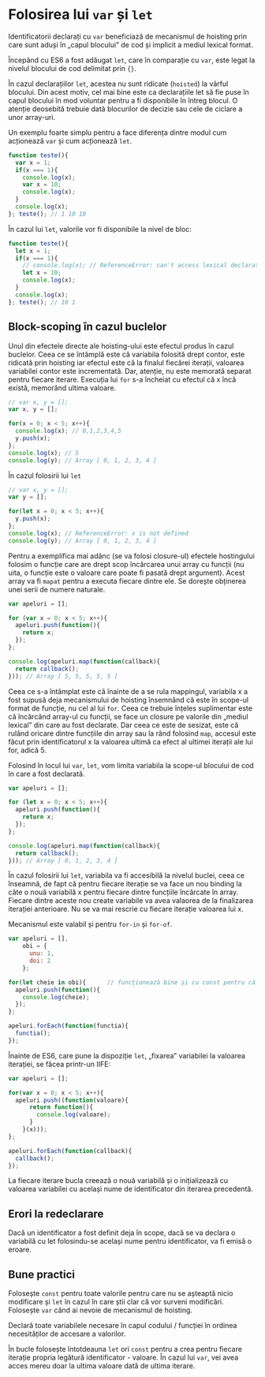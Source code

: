 # Folosirea lui `var` și `let`

Identificatorii declarați cu `var` beneficiază de mecanismul de hoisting prin care sunt aduși în „capul blocului” de cod și implicit a mediul lexical format.

Începând cu ES6 a fost adăugat `let`, care în comparație cu `var`, este legat la nivelul blocului de cod delimitat prin `{}`.

În cazul declarațiilor `let`, acestea nu sunt ridicate (`hoisted`) la vârful blocului. Din acest motiv, cel mai bine este ca declarațiile let să fie puse în capul blocului în mod voluntar pentru a fi disponibile în întreg blocul. O atenție deosebită trebuie dată blocurilor de decizie sau cele de ciclare a unor array-uri.

Un exemplu foarte simplu pentru a face diferența dintre modul cum acționează `var` și cum acționează `let`.

```javascript
function teste(){
  var x = 1;
  if(x === 1){
    console.log(x);
    var x = 10;
    console.log(x);
  }
  console.log(x);
}; teste(); // 1 10 10
```
În cazul lui `let`, valorile vor fi disponibile la nivel de bloc:

```javascript
function teste(){
  let x = 1;
  if(x === 1){
    // console.log(x); // ReferenceError: can't access lexical declaration `x' before initialization
    let x = 10;
    console.log(x);
  }
  console.log(x);
}; teste(); // 10 1
```

## Block-scoping în cazul buclelor

Unul din efectele directe ale hoisting-ului este efectul produs în cazul buclelor. Ceea ce se întâmplă este că variabila folosită drept contor, este ridicată prin hoisting iar efectul este că la finalul fiecărei iterații, valoarea variabilei contor este incrementată. Dar, atenție, nu este memorată separat pentru fiecare iterare. Execuția lui `for` s-a încheiat cu efectul că x încă există, memorând ultima valoare.

```javascript
// var x, y = [];
var x, y = [];

for(x = 0; x < 5; x++){
  console.log(x); // 0,1,2,3,4,5
  y.push(x);
};
console.log(x); // 5
console.log(y); // Array [ 0, 1, 2, 3, 4 ]
```

În cazul folosirii lui `let`

```javascript
// var x, y = [];
var y = [];

for(let x = 0; x < 5; x++){
  y.push(x);
};
console.log(x); // ReferenceError: x is not defined
console.log(y); // Array [ 0, 1, 2, 3, 4 ]
```

Pentru a exemplifica mai adânc (se va folosi closure-ul) efectele hostingului folosim o funcție care are drept scop încărcarea unui array cu funcții (nu uita, o funcție este o valoare care poate fi pasată drept argument). Acest array va fi `mapat` pentru a executa fiecare dintre ele. Se dorește obținerea unei serii de numere naturale.

```javascript
var apeluri = [];

for (var x = 0; x < 5; x++){
  apeluri.push(function(){
    return x;
  });
};

console.log(apeluri.map(function(callback){
  return callback();
})); // Array [ 5, 5, 5, 5, 5 ]
```

Ceea ce s-a întâmplat este că înainte de a se rula mappingul, variabila x a fost supusă deja mecanismului de hoisting însemnând că este în scope-ul format de funcție, nu cel al lui `for`. Ceea ce trebuie înțeles suplimentar este că încărcând array-ul cu funcții, se face un closure pe valorile din „mediul lexical” din care au fost declarate.
Dar ceea ce este de sesizat, este că rulând oricare dintre funcțiile din array sau la rând folosind `map`, accesul este făcut prin identificatorul x la valoarea ultimă ca efect al ultimei iterații ale lui for, adică 5.

Folosind în locul lui `var`, `let`, vom limita variabila la scope-ul blocului de cod în care a fost declarată.

```javascript
var apeluri = [];

for (let x = 0; x < 5; x++){
  apeluri.push(function(){
    return x;
  });
};

console.log(apeluri.map(function(callback){
  return callback();
})); // Array [ 0, 1, 2, 3, 4 ]
```

În cazul folosirii lui `let`, variabila va fi accesibilă la nivelul buclei, ceea ce înseamnă, de fapt că pentru fiecare iterație se va face un nou binding la câte o nouă variabilă x pentru fiecare dintre funcțiile încărcate în array. Fiecare dintre aceste nou create variabile va avea valaorea de la finalizarea iterației anterioare. Nu se va mai rescrie cu fiecare iterație valoarea lui x.

Mecanismul este valabil și pentru `for-in` și `for-of`.

```javascript
var apeluri = [],
    obi = {
      unu: 1,
      doi: 2
    };

for(let cheie in obi){      // funcționează bine și cu const pentru că modifici obiectul
  apeluri.push(function(){
    console.log(cheie);
  });
};

apeluri.forEach(function(functia){
  functia();
});
```

Înainte de ES6, care pune la dispoziție `let`, „fixarea” variabilei la valoarea iterației, se făcea printr-un IIFE:

```javascript
var apeluri = [];

for(var x = 0; x < 5; x++){
  apeluri.push((function(valoare){
      return function(){
        console.log(valoare);
      }
    }(x)));
};

apeluri.forEach(function(callback){
  callback();
});
```

La fiecare iterare bucla creează o nouă variabilă și o inițializează cu valoarea variabilei cu același nume de identificator din iterarea precedentă.

## Erori la redeclarare

Dacă un identificator a fost definit deja în scope, dacă se va declara o variabilă cu let folosindu-se același nume pentru identificator, va fi emisă o eroare.

## Bune practici

Folosește `const` pentru toate valorile pentru care nu se așteaptă nicio modificare și `let` în cazul în care știi clar că vor surveni modificări. Folosește `var` când ai nevoie de mecanismul de hoisting.

Declară toate variabilele necesare în capul codului / funcției în ordinea necesităților de accesare a valorilor.

În bucle folosește întotdeauna `let` ori `const` pentru a crea pentru fiecare iterație propria legătură identificator - valoare. În cazul lui `var`, vei avea acces mereu doar la ultima valoare dată de ultima iterare.

